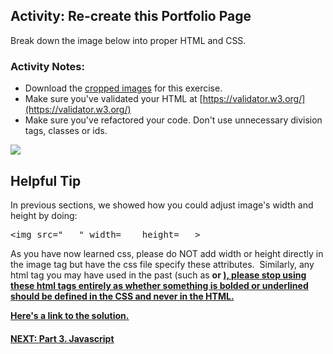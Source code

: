 ## Activity: Re-create this Portfolio Page
Break down the image below into proper HTML and CSS.
### Activity Notes:
* Download the [cropped images](https://s3.amazonaws.com/General_V88/boomyeah2015/codingdojo/curriculum/content/chapter/Portfolio_images.zip) for this exercise.
* Make sure you've validated your HTML at [https://validator.w3.org/](https://validator.w3.org/)
* Make sure you've refactored your code. Don't use unnecessary division tags, classes or ids.


![](https://s3.amazonaws.com/General_V88/boomyeah2015/codingdojo/curriculum/content/chapter/portfolio_assignment_%281%29.png)

## Helpful Tip

In previous sections, we showed how you could adjust image's width and height by doing:

<pre>&lt;img src=&quot;___&quot; width=___ height=___&gt;</pre>

As you have now learned css, please do NOT add width or height directly in the image tag but have the css file specify these attributes.  Similarly, any html tag you may have used in the past (such as <b> or <u>), please stop using these html tags entirely as whether something is bolded or underlined should be defined in the CSS and never in the HTML.

[Here's a link to the solution.](https://codepen.io/dannyooooo/pen/feb419a81bfc3431f78435120eeb30e8)

#### NEXT: [Part 3. Javascript](../Part%203.%20Javascript)
